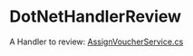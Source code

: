 # DotNetHandlerReview
A Handler to review:
[AssignVoucherService.cs](CodeReview/AssignVoucherService.cs)

